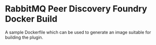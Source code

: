 # RabbitMQ Peer Discovery Foundry Docker Build

A sample Dockerfile which can be used to generate an image suitable for building the plugin.

